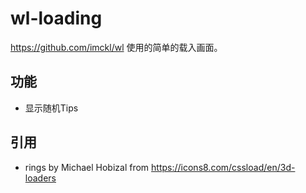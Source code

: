 # wl-loading
https://github.com/imckl/wl 使用的简单的载入画面。

## 功能
- 显示随机Tips

## 引用
- rings by Michael Hobizal from https://icons8.com/cssload/en/3d-loaders